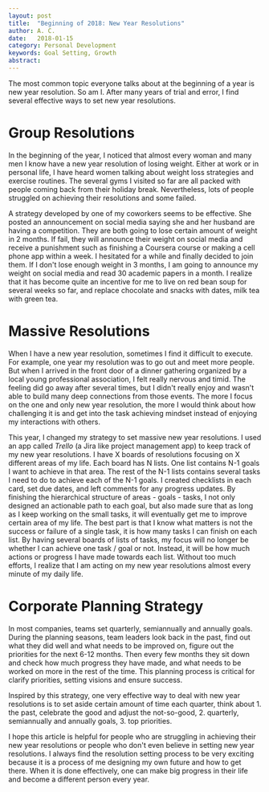```yaml
---
layout: post
title:  "Beginning of 2018: New Year Resolutions"
author: A. C.
date:   2018-01-15
category: Personal Development
keywords: Goal Setting, Growth
abstract: 
---
```


The most common topic everyone talks about at the beginning of a year is new year resolution. So am I. After many years of trial and error, I find several effective ways to set new year resolutions. 

# Group Resolutions

In the beginning of the year, I noticed that almost every woman and many men I know have a new year resolution of losing weight. Either at work or in personal life, I have heard women talking about weight loss strategies and exercise routines. The several gyms I visited so far are all packed with people coming back from their holiday break. Nevertheless, lots of people struggled on achieving their resolutions and some failed. 

A strategy developed by one of my coworkers seems to be effective. She posted an announcement on social media saying she and her husband are having a competition. They are both going to lose certain amount of weight in 2 months. If fail, they will announce their weight on social media and receive a punishment such as finishing a Coursera course or making a cell phone app within a week. I hesitated for a while and finally decided to join them. If I don't lose enough weight in 3 months, I am going to announce my weight on social media and read 30 academic papers in a month. I realize that it has become quite an incentive for me to live on red bean soup for several weeks so far, and replace chocolate and snacks with dates, milk tea with green tea. 

# Massive Resolutions

When I have a new year resolution, sometimes I find it difficult to execute. For example, one year my resolution was to go out and meet more people. But when I arrived in the front door of a dinner gathering organized by a local young professional association, I felt really nervous and timid. The feeling did go away after several times, but I didn't really enjoy and wasn't able to build many deep connections from those events. The more I focus on the one and only new year resolution, the more I would think about how challenging it is and get into the task achieving mindset instead of enjoying my interactions with others. 

This year, I changed my strategy to set massive new year resolutions. I used an app called *Trello* (a Jira like project management app) to keep track of my new year resolutions. I have X boards of resolutions focusing on X different areas of my life. Each board has N lists. One list contains N-1 goals I want to achieve in that area. The rest of the N-1 lists contains several tasks I need to do to achieve each of the N-1 goals. I created checklists in each card, set due dates, and left comments for any progress updates. By finishing the hierarchical structure of areas - goals - tasks, I not only designed an actionable path to  each goal, but also made sure that as long as I keep working on the small tasks, it will eventually get me to improve certain area of my life. The best part is that I know what matters is not the success or failure of a single task, it is how many tasks I can finish on each list. By having several boards of lists of tasks, my focus will no longer be whether I can achieve one task / goal or not. Instead, it will be how much actions or progress I have made towards each list. Without too much efforts, I realize that I am acting on my new year resolutions almost every minute of my daily life.  

# Corporate Planning Strategy

In most companies, teams set quarterly, semiannually and annually goals. During the planning seasons, team leaders look back in the past, find out what they did well and what needs to be improved on, figure out the priorities for the next 6-12 months. Then every few months they sit down and check how much progress they have made, and what needs to be worked on more in the rest of the time. This planning process is critical for clarify priorities, setting visions and ensure success.

Inspired by this strategy, one very effective way to deal with new year resolutions is to set aside certain amount of time each quarter, think about 1. the past, celebrate the good and adjust the not-so-good, 2. quarterly, semiannually and annually goals, 3. top priorities. 


I hope this article is helpful for people who are struggling in achieving their new year resolutions or people who don't even believe in setting new year resolutions. I always find the resolution setting process to be very exciting because it is a process of me designing my own future and how to get there. When it is done effectively, one can make big progress in their life and become a different person every year. 


